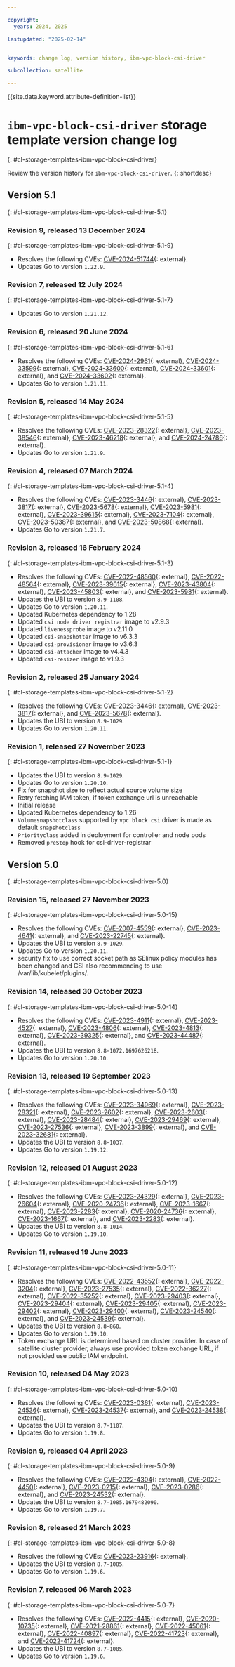 ```yaml
---

copyright:
  years: 2024, 2025

lastupdated: "2025-02-14"


keywords: change log, version history, ibm-vpc-block-csi-driver

subcollection: satellite

---
```


{{site.data.keyword.attribute-definition-list}}

<!-- The content in this topic is auto-generated except for reuse-snippets indicated with {[ ]}. -->


# `ibm-vpc-block-csi-driver` storage template version change log
{: #cl-storage-templates-ibm-vpc-block-csi-driver}

Review the version history for `ibm-vpc-block-csi-driver`.
{: shortdesc}



## Version 5.1
{: #cl-storage-templates-ibm-vpc-block-csi-driver-5.1}


### Revision 9, released 13 December 2024
{: #cl-storage-templates-ibm-vpc-block-csi-driver-5.1-9}

- Resolves the following CVEs: [CVE-2024-51744](https://nvd.nist.gov/vuln/detail/CVE-2024-51744){: external}.
- Updates Go to version `1.22.9`.

### Revision 7, released 12 July 2024
{: #cl-storage-templates-ibm-vpc-block-csi-driver-5.1-7}

- Updates Go to version `1.21.12`.

### Revision 6, released 20 June 2024
{: #cl-storage-templates-ibm-vpc-block-csi-driver-5.1-6}

- Resolves the following CVEs: [CVE-2024-2961](https://nvd.nist.gov/vuln/detail/CVE-2024-2961){: external}, [CVE-2024-33599](https://nvd.nist.gov/vuln/detail/CVE-2024-33599){: external}, [CVE-2024-33600](https://nvd.nist.gov/vuln/detail/CVE-2024-33600){: external}, [CVE-2024-33601](https://nvd.nist.gov/vuln/detail/CVE-2024-33601){: external}, and [CVE-2024-33602](https://nvd.nist.gov/vuln/detail/CVE-2024-33602){: external}.
- Updates Go to version `1.21.11`.

### Revision 5, released 14 May 2024
{: #cl-storage-templates-ibm-vpc-block-csi-driver-5.1-5}

- Resolves the following CVEs: [CVE-2023-28322](https://nvd.nist.gov/vuln/detail/CVE-2023-28322){: external}, [CVE-2023-38546](https://nvd.nist.gov/vuln/detail/CVE-2023-38546){: external}, [CVE-2023-46218](https://nvd.nist.gov/vuln/detail/CVE-2023-46218){: external}, and [CVE-2024-24786](https://nvd.nist.gov/vuln/detail/CVE-2024-24786){: external}.
- Updates Go to version `1.21.9`.

### Revision 4, released 07 March 2024
{: #cl-storage-templates-ibm-vpc-block-csi-driver-5.1-4}

- Resolves the following CVEs: [CVE-2023-3446](https://nvd.nist.gov/vuln/detail/CVE-2023-3446){: external}, [CVE-2023-3817](https://nvd.nist.gov/vuln/detail/CVE-2023-3817){: external}, [CVE-2023-5678](https://nvd.nist.gov/vuln/detail/CVE-2023-5678){: external}, [CVE-2023-5981](https://nvd.nist.gov/vuln/detail/CVE-2023-5981){: external}, [CVE-2023-39615](https://nvd.nist.gov/vuln/detail/CVE-2023-39615){: external}, [CVE-2023-7104](https://nvd.nist.gov/vuln/detail/CVE-2023-7104){: external}, [CVE-2023-50387](https://nvd.nist.gov/vuln/detail/CVE-2023-50387){: external}, and [CVE-2023-50868](https://nvd.nist.gov/vuln/detail/CVE-2023-50868){: external}.
- Updates Go to version `1.21.7`.

### Revision 3, released 16 February 2024
{: #cl-storage-templates-ibm-vpc-block-csi-driver-5.1-3}

- Resolves the following CVEs: [CVE-2022-48560](https://nvd.nist.gov/vuln/detail/CVE-2022-48560){: external}, [CVE-2022-48564](https://nvd.nist.gov/vuln/detail/CVE-2022-48564){: external}, [CVE-2023-39615](https://nvd.nist.gov/vuln/detail/CVE-2023-39615){: external}, [CVE-2023-43804](https://nvd.nist.gov/vuln/detail/CVE-2023-43804){: external}, [CVE-2023-45803](https://nvd.nist.gov/vuln/detail/CVE-2023-45803){: external}, and [CVE-2023-5981](https://nvd.nist.gov/vuln/detail/CVE-2023-5981){: external}.
- Updates the UBI to version `8.9-1108`.
- Updates Go to version `1.20.11`.
- Updated Kubernetes dependency to 1.28 
- Updated `csi node driver registrar` image to v2.9.3 
- Updated `livenessprobe` image to v2.11.0 
- Updated `csi-snapshotter` image to v6.3.3 
- Updated `csi-provisioner` image to v3.6.3 
- Updated `csi-attacher` image to v4.4.3 
- Updated `csi-resizer` image to v1.9.3 

### Revision 2, released 25 January 2024
{: #cl-storage-templates-ibm-vpc-block-csi-driver-5.1-2}

- Resolves the following CVEs: [CVE-2023-3446](https://nvd.nist.gov/vuln/detail/CVE-2023-3446){: external}, [CVE-2023-3817](https://nvd.nist.gov/vuln/detail/CVE-2023-3817){: external}, and [CVE-2023-5678](https://nvd.nist.gov/vuln/detail/CVE-2023-5678){: external}.
- Updates the UBI to version `8.9-1029`.
- Updates Go to version `1.20.11`.

### Revision 1, released 27 November 2023
{: #cl-storage-templates-ibm-vpc-block-csi-driver-5.1-1}

- Updates the UBI to version `8.9-1029`.
- Updates Go to version `1.20.10`.
- Fix for snapshot size to reflect actual source volume size 
- Retry fetching IAM token, if token exchange url is unreachable 
- Initial release
- Updated Kubernetes dependency to 1.26
- `Volumesnapshotclass` supported by `vpc block csi` driver is made as default `snapshotclass`
- `Priorityclass` added in deployment for controller and node pods
- Removed `preStop` hook for csi-driver-registrar



## Version 5.0
{: #cl-storage-templates-ibm-vpc-block-csi-driver-5.0}


### Revision 15, released 27 November 2023
{: #cl-storage-templates-ibm-vpc-block-csi-driver-5.0-15}

- Resolves the following CVEs: [CVE-2007-4559](https://nvd.nist.gov/vuln/detail/CVE-2007-4559){: external}, [CVE-2023-4641](https://nvd.nist.gov/vuln/detail/CVE-2023-4641){: external}, and [CVE-2023-22745](https://nvd.nist.gov/vuln/detail/CVE-2023-22745){: external}.
- Updates the UBI to version `8.9-1029`.
- Updates Go to version `1.20.11`.
- security fix to use correct socket path as SElinux policy modules has been changed and CSI also recommending to use /var/lib/kubelet/plugins/.

### Revision 14, released 30 October 2023
{: #cl-storage-templates-ibm-vpc-block-csi-driver-5.0-14}

- Resolves the following CVEs: [CVE-2023-4911](https://nvd.nist.gov/vuln/detail/CVE-2023-4911){: external}, [CVE-2023-4527](https://nvd.nist.gov/vuln/detail/CVE-2023-4527){: external}, [CVE-2023-4806](https://nvd.nist.gov/vuln/detail/CVE-2023-4806){: external}, [CVE-2023-4813](https://nvd.nist.gov/vuln/detail/CVE-2023-4813){: external}, [CVE-2023-39325](https://nvd.nist.gov/vuln/detail/CVE-2023-39325){: external}, and [CVE-2023-44487](https://nvd.nist.gov/vuln/detail/CVE-2023-44487){: external}.
- Updates the UBI to version `8.8-1072.1697626218`.
- Updates Go to version `1.20.10`.

### Revision 13, released 19 September 2023
{: #cl-storage-templates-ibm-vpc-block-csi-driver-5.0-13}

- Resolves the following CVEs: [CVE-2023-34969](https://nvd.nist.gov/vuln/detail/CVE-2023-34969){: external}, [CVE-2023-28321](https://nvd.nist.gov/vuln/detail/CVE-2023-28321){: external}, [CVE-2023-2602](https://nvd.nist.gov/vuln/detail/CVE-2023-2602){: external}, [CVE-2023-2603](https://nvd.nist.gov/vuln/detail/CVE-2023-2603){: external}, [CVE-2023-28484](https://nvd.nist.gov/vuln/detail/CVE-2023-28484){: external}, [CVE-2023-29469](https://nvd.nist.gov/vuln/detail/CVE-2023-29469){: external}, [CVE-2023-27536](https://nvd.nist.gov/vuln/detail/CVE-2023-27536){: external}, [CVE-2023-3899](https://nvd.nist.gov/vuln/detail/CVE-2023-3899){: external}, and [CVE-2023-32681](https://nvd.nist.gov/vuln/detail/CVE-2023-32681){: external}.
- Updates the UBI to version `8.8-1037`.
- Updates Go to version `1.19.12`.

### Revision 12, released 01 August 2023
{: #cl-storage-templates-ibm-vpc-block-csi-driver-5.0-12}

- Resolves the following CVEs: [CVE-2023-24329](https://nvd.nist.gov/vuln/detail/CVE-2023-24329){: external}, [CVE-2023-26604](https://nvd.nist.gov/vuln/detail/CVE-2023-26604){: external}, [CVE-2020-24736](https://nvd.nist.gov/vuln/detail/CVE-2020-24736){: external}, [CVE-2023-1667](https://nvd.nist.gov/vuln/detail/CVE-2023-1667){: external}, [CVE-2023-2283](https://nvd.nist.gov/vuln/detail/CVE-2023-2283){: external}, [CVE-2020-24736](https://nvd.nist.gov/vuln/detail/CVE-2020-24736){: external}, [CVE-2023-1667](https://nvd.nist.gov/vuln/detail/CVE-2023-1667){: external}, and [CVE-2023-2283](https://nvd.nist.gov/vuln/detail/CVE-2023-2283){: external}.
- Updates the UBI to version `8.8-1014`.
- Updates Go to version `1.19.10`.

### Revision 11, released 19 June 2023
{: #cl-storage-templates-ibm-vpc-block-csi-driver-5.0-11}

- Resolves the following CVEs: [CVE-2022-43552](https://nvd.nist.gov/vuln/detail/CVE-2022-43552){: external}, [CVE-2022-3204](https://nvd.nist.gov/vuln/detail/CVE-2022-3204){: external}, [CVE-2023-27535](https://nvd.nist.gov/vuln/detail/CVE-2023-27535){: external}, [CVE-2022-36227](https://nvd.nist.gov/vuln/detail/CVE-2022-36227){: external}, [CVE-2022-35252](https://nvd.nist.gov/vuln/detail/CVE-2022-35252){: external}, [CVE-2023-29403](https://nvd.nist.gov/vuln/detail/CVE-2023-29403){: external}, [CVE-2023-29404](https://nvd.nist.gov/vuln/detail/CVE-2023-29404){: external}, [CVE-2023-29405](https://nvd.nist.gov/vuln/detail/CVE-2023-29405){: external}, [CVE-2023-29402](https://nvd.nist.gov/vuln/detail/CVE-2023-29402){: external}, [CVE-2023-29400](https://nvd.nist.gov/vuln/detail/CVE-2023-29400){: external}, [CVE-2023-24540](https://nvd.nist.gov/vuln/detail/CVE-2023-24540){: external}, and [CVE-2023-24539](https://nvd.nist.gov/vuln/detail/CVE-2023-24539){: external}.
- Updates the UBI to version `8.8-860`.
- Updates Go to version `1.19.10`.
- Token exchange URL is determined based on cluster provider. In case of satellite cluster provider, always use provided token exchange URL, if not provided use public IAM endpoint. 

### Revision 10, released 04 May 2023
{: #cl-storage-templates-ibm-vpc-block-csi-driver-5.0-10}

- Resolves the following CVEs: [CVE-2023-0361](https://nvd.nist.gov/vuln/detail/CVE-2023-0361){: external}, [CVE-2023-24536](https://nvd.nist.gov/vuln/detail/CVE-2023-24536){: external}, [CVE-2023-24537](https://nvd.nist.gov/vuln/detail/CVE-2023-24537){: external}, and [CVE-2023-24538](https://nvd.nist.gov/vuln/detail/CVE-2023-24538){: external}.
- Updates the UBI to version `8.7-1107`.
- Updates Go to version `1.19.8`.

### Revision 9, released 04 April 2023
{: #cl-storage-templates-ibm-vpc-block-csi-driver-5.0-9}

- Resolves the following CVEs: [CVE-2022-4304](https://nvd.nist.gov/vuln/detail/CVE-2022-4304){: external}, [CVE-2022-4450](https://nvd.nist.gov/vuln/detail/CVE-2022-4450){: external}, [CVE-2023-0215](https://nvd.nist.gov/vuln/detail/CVE-2023-0215){: external}, [CVE-2023-0286](https://nvd.nist.gov/vuln/detail/CVE-2023-0286){: external}, and [CVE-2023-24532](https://nvd.nist.gov/vuln/detail/CVE-2023-24532){: external}.
- Updates the UBI to version `8.7-1085.1679482090`.
- Updates Go to version `1.19.7`.

### Revision 8, released 21 March 2023
{: #cl-storage-templates-ibm-vpc-block-csi-driver-5.0-8}

- Resolves the following CVEs: [CVE-2023-23916](https://nvd.nist.gov/vuln/detail/CVE-2023-23916){: external}.
- Updates the UBI to version `8.7-1085`.
- Updates Go to version `1.19.6`.

### Revision 7, released 06 March 2023
{: #cl-storage-templates-ibm-vpc-block-csi-driver-5.0-7}

- Resolves the following CVEs: [CVE-2022-4415](https://nvd.nist.gov/vuln/detail/CVE-2022-4415){: external}, [CVE-2020-10735](https://nvd.nist.gov/vuln/detail/CVE-2020-10735){: external}, [CVE-2021-28861](https://nvd.nist.gov/vuln/detail/CVE-2021-28861){: external}, [CVE-2022-45061](https://nvd.nist.gov/vuln/detail/CVE-2022-45061){: external}, [CVE-2022-40897](https://nvd.nist.gov/vuln/detail/CVE-2022-40897){: external}, [CVE-2022-41723](https://nvd.nist.gov/vuln/detail/CVE-2022-41723){: external}, and [CVE-2022-41724](https://nvd.nist.gov/vuln/detail/CVE-2022-41724){: external}.
- Updates the UBI to version `8.7-1085`.
- Updates Go to version `1.19.6`.
